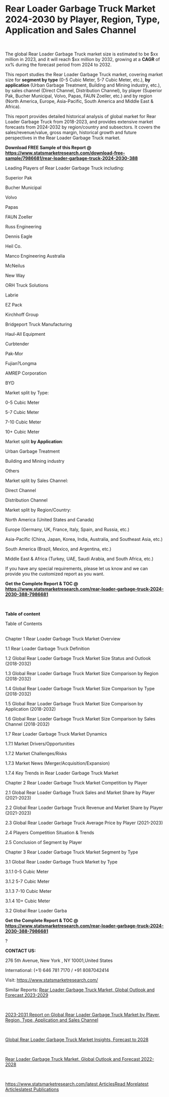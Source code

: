<h1>Rear Loader Garbage Truck Market 2024-2030 by Player, Region, Type, Application and Sales Channel</h1><br/><p>The global Rear Loader Garbage Truck market size is estimated to be $xx million in 2023, and it will reach $xx million by 2032, growing at a <strong>CAGR</strong> of xx% during the forecast period from 2024 to 2032.</p>
 
 
 
 <p>This report studies the Rear Loader Garbage Truck market, covering market size for <strong>segment by type</strong> (0-5 Cubic Meter, 5-7 Cubic Meter, etc.), <strong>by application</strong> (Urban Garbage Treatment, Building and Mining industry, etc.), by sales channel (Direct Channel, Distribution Channel), by player (Superior Pak, Bucher Municipal, Volvo, Papas, FAUN Zoeller, etc.) and by region (North America, Europe, Asia-Pacific, South America and Middle East & Africa).</p>
 
 
 
 <p>This report provides detailed historical analysis of global market for Rear Loader Garbage Truck from 2018-2023, and provides extensive market forecasts from 2024-2032 by region/country and subsectors. It covers the sales/revenue/value, gross margin, historical growth and future perspectives in the Rear Loader Garbage Truck market.</p>
 
 
 
 <p><strong>Download FREE Sample of this Report @ <a href="https://www.statsmarketresearch.com/download-free-sample/7986681/rear-loader-garbage-truck-2024-2030-388">https://www.statsmarketresearch.com/download-free-sample/7986681/rear-loader-garbage-truck-2024-2030-388</a></strong></p>
 
 
 
 <p>Leading Players of Rear Loader Garbage Truck including:</p>
 
 
 
 <p>Superior Pak</p>
 
 
 
 <p>Bucher Municipal</p>
 
 
 
 <p>Volvo</p>
 
 
 
 <p>Papas</p>
 
 
 
 <p>FAUN Zoeller</p>
 
 
 
 <p>Russ Engineering</p>
 
 
 
 <p>Dennis Eagle</p>
 
 
 
 <p>Heil Co.</p>
 
 
 
 <p>Manco Engineering Australia</p>
 
 
 
 <p>McNeilus</p>
 
 
 
 <p>New Way</p>
 
 
 
 <p>ORH Truck Solutions</p>
 
 
 
 <p>Labrie</p>
 
 
 
 <p>EZ Pack</p>
 
 
 
 <p>Kirchhoff Group</p>
 
 
 
 <p>Bridgeport Truck Manufacturing</p>
 
 
 
 <p>Haul-All Equipment</p>
 
 
 
 <p>Curbtender</p>
 
 
 
 <p>Pak-Mor</p>
 
 
 
 <p>Fujian?Longma</p>
 
 
 
 <p>AMREP Corporation</p>
 
 
 
 <p>BYD</p>
 
 
 
 <p>Market split by Type:</p>
 
 
 
 <p>0-5 Cubic Meter</p>
 
 
 
 <p>5-7 Cubic Meter</p>
 
 
 
 <p>7-10 Cubic Meter</p>
 
 
 
 <p>10+ Cubic Meter</p>
 
 
 
 <p>Market split <strong>by Application</strong>:</p>
 
 
 
 <p>Urban Garbage Treatment</p>
 
 
 
 <p>Building and Mining industry</p>
 
 
 
 <p>Others</p>
 
 
 
 <p>Market split by Sales Channel:</p>
 
 
 
 <p>Direct Channel</p>
 
 
 
 <p>Distribution Channel</p>
 
 
 
 <p>Market split by Region/Country:</p>
 
 
 
 <p>North America (United States and Canada)</p>
 
 
 
 <p>Europe (Germany, UK, France, Italy, Spain, and Russia, etc.)</p>
 
 
 
 <p>Asia-Pacific (China, Japan, Korea, India, Australia, and Southeast Asia, etc.)</p>
 
 
 
 <p>South America (Brazil, Mexico, and Argentina, etc.)</p>
 
 
 
 <p>Middle East & Africa (Turkey, UAE, Saudi Arabia, and South Africa, etc.)</p>
 
 
 
 <p>If you have any special requirements, please let us know and we can provide you the customized report as you want.</p>
 
 
 
 <div><b>Get the Complete Report & TOC @ <a href="https://www.statsmarketresearch.com/rear-loader-garbage-truck-2024-2030-388-7986681">https://www.statsmarketresearch.com/rear-loader-garbage-truck-2024-2030-388-7986681</a></b></div>
 
 
 
 <p><br />
 
 <b>Table of content</b></p>
 
 
 
 <p>Table of Contents<br />
 
 <br />
 
 Chapter 1 Rear Loader Garbage Truck Market Overview<br />
 
 1.1 Rear Loader Garbage Truck Definition<br />
 
 1.2 Global Rear Loader Garbage Truck Market Size Status and Outlook (2018-2032)<br />
 
 1.3 Global Rear Loader Garbage Truck Market Size Comparison by Region (2018-2032)<br />
 
 1.4 Global Rear Loader Garbage Truck Market Size Comparison by Type (2018-2032)<br />
 
 1.5 Global Rear Loader Garbage Truck Market Size Comparison by Application (2018-2032)<br />
 
 1.6 Global Rear Loader Garbage Truck Market Size Comparison by Sales Channel (2018-2032)<br />
 
 1.7 Rear Loader Garbage Truck Market Dynamics<br />
 
 1.7.1 Market Drivers/Opportunities<br />
 
 1.7.2 Market Challenges/Risks<br />
 
 1.7.3 Market News (Merger/Acquisition/Expansion)<br />
 
 1.7.4 Key Trends in Rear Loader Garbage Truck Market<br />
 
 Chapter 2 Rear Loader Garbage Truck Market Competition by Player<br />
 
 2.1 Global Rear Loader Garbage Truck Sales and Market Share by Player (2021-2023)<br />
 
 2.2 Global Rear Loader Garbage Truck Revenue and Market Share by Player (2021-2023)<br />
 
 2.3 Global Rear Loader Garbage Truck Average Price by Player (2021-2023)<br />
 
 2.4 Players Competition Situation & Trends<br />
 
 2.5 Conclusion of Segment by Player<br />
 
 Chapter 3 Rear Loader Garbage Truck Market Segment by Type<br />
 
 3.1 Global Rear Loader Garbage Truck Market by Type<br />
 
 3.1.1 0-5 Cubic Meter<br />
 
 3.1.2 5-7 Cubic Meter<br />
 
 3.1.3 7-10 Cubic Meter<br />
 
 3.1.4 10+ Cubic Meter<br />
 
 3.2 Global Rear Loader Garba</p>
 
 
 
 <div><b>Get the Complete Report & TOC @ <a href="https://www.statsmarketresearch.com/rear-loader-garbage-truck-2024-2030-388-7986681">https://www.statsmarketresearch.com/rear-loader-garbage-truck-2024-2030-388-7986681</a></b></div>
 
 
 
 <p>? </p>
 
 
 
 <p><b>CONTACT US:</b><br />
 
 276 5th Avenue, New York , NY 10001,United States<br />
 
 International: (+1) 646 781 7170 / +91 8087042414<br />
 
 Visit: <a href="https://www.statsmarketresearch.com/">https://www.statsmarketresearch.com/</a><br />
 
 Similar Reports: <a href="https://www.statsmarketresearch.com/rear-loader-garbage-truck-2024-2030-388-7986681">Rear Loader Garbage Truck Market, Global Outlook and Forecast 2023-2029</a><br />
 
 <br />
 
 <a href="https://www.statsmarketresearch.com/rear-loader-garbage-truck-2024-2030-388-7986681">2023-2031 Report on Global Rear Loader Garbage Truck Market by Player, Region, Type, Application and Sales Channel</a><br />
 
 <br />
 
 <a href="https://www.statsmarketresearch.com/rear-loader-garbage-truck-2024-2030-388-7986681">Global Rear Loader Garbage Truck Market Insights, Forecast to 2028</a><br />
 
 <br />
 
 <a href="https://www.statsmarketresearch.com/rear-loader-garbage-truck-2024-2030-388-7986681">Rear Loader Garbage Truck Market, Global Outlook and Forecast 2022-2028</a><br />
 
 <br />
 
 <a href="https://gyeongbokgung.com">https://www.statsmarketresearch.com/</a><a href="https://hallyeomaritime.com">latest Articles</a><a href="https://jingwansa.com">Read More</a><a href="https://nguoiviet.jp/">latest Articles</a><a href="https://www.intelmarketresearch.com/">latest Publications</a></p>